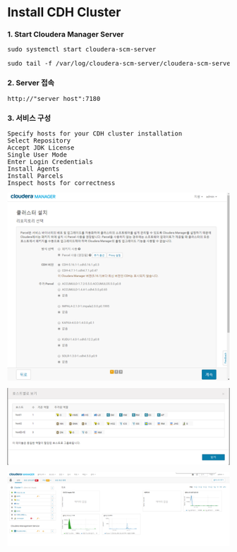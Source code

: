 # Install CDH Cluster

### 1. Start Cloudera Manager Server
<pre>
sudo systemctl start cloudera-scm-server

sudo tail -f /var/log/cloudera-scm-server/cloudera-scm-server.log
</pre>

### 2. Server 접속
<pre>
http://"server_host":7180
</pre>


### 3. 서비스 구성

<pre>
Specify hosts for your CDH cluster installation
Select Repository
Accept JDK License
Single User Mode
Enter Login Credentials
Install Agents
Install Parcels
Inspect hosts for correctness
</pre>

![ex_screenshot](./111.PNG)

![ex_screenshot](./캡처_cluster구성.PNG)

![ex_screenshot](./main.PNG)
